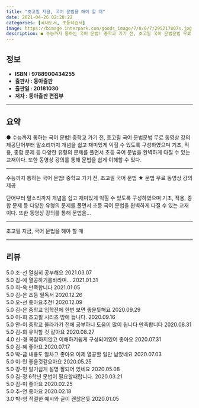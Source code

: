 ```yaml
---
title: "초고필 지금, 국어 문법을 해야 할 때"
date: 2021-04-26 02:28:22
categories: [국내도서, 초등학습서]
image: https://bimage.interpark.com/goods_image/7/8/0/7/295217807s.jpg
description: ● 수능까지 통하는 국어 문법! 중학교 가기 전, 초고필 국어 문법문법 무료 동영상 강의 제공단어부터 말소리까지 개념을 쉽고 재미있게 익힐 수 있도록 구성하였으며 기초, 적용, 종합 문제 등 다양한 유형의 문제를 풀면서 초등 국어 문법을 완벽하게 다질 수 있는 교재이다. 또한 동영상
---
```


## **정보**

- **ISBN : 9788900434255**
- **출판사 : 동아출판**
- **출판일 : 20181030**
- **저자 : 동아출판 편집부**

------



## **요약**

●  수능까지 통하는 국어 문법! 중학교 가기 전, 초고필 국어 문법문법 무료 동영상 강의 제공단어부터 말소리까지 개념을 쉽고 재미있게 익힐 수 있도록 구성하였으며 기초, 적용, 종합 문제 등 다양한 유형의 문제를 풀면서 초등 국어 문법을 완벽하게 다질 수 있는 교재이다. 또한 동영상 강의를 통해 문법을 쉽게 이해할 수 있다.

------

수능까지 통하는 국어 문법! 중학교 가기 전, 초고필 국어 문법
★ 문법 무료 동영상 강의 제공

단어부터 말소리까지 개념을 쉽고 재미있게 익힐 수 있도록 구성하였으며 기초, 적용, 종합 문제 등 다양한 유형의 문제를 풀면서 초등 국어 문법을 완벽하게 다질 수 있는 교재이다. 또한 동영상 강의를 통해 문법을... 

------


초고필 지금, 국어 문법을 해야 할 때 

------


## **리뷰** 

5.0 조-선 열심히 공부해요 2021.03.07 <br/>5.0 김-애 열공하기를바라며... 2021.01.31 <br/>5.0 최-옥 만족합니다  2021.01.05 <br/>5.0 김-은 초등 필독서 2020.12.26 <br/>5.0 오-선 좋아요추천! 2020.12.09 <br/>5.0 김-은 중학교 입학전에 한번 보면 좋을듯해요 2020.09.29 <br/>5.0 이-희 초고필 시리즈 맘에 듭니다. 2020.09.16 <br/>5.0 안-이 중학교 올라가기 전에 공부하니 도움이 많이 됩니다
만족합니다 2020.08.31 <br/>5.0 김-희 유익할 것 같아요 2020.08.27 <br/>4.0 신-경 복잡하지않고 이해하기쉽게 구성되어있어 좋아요 2020.07.31 <br/>5.0 김-혜 좋아요 2020.07.17 <br/>5.0 박-금 내용도 알차고 좋아요 이제 열공할 일만 남았네요 2020.07.03 <br/>5.0 이-민 좋을것같요아요 2020.05.25 <br/>5.0 강-민 알기쉽게 설명 잘되어 있네요 2020.05.08 <br/>5.0 김-정 6학년 문법이 필요할때랍니다. 2020.03.21 <br/>5.0 김-미 좋아요  2020.02.25 <br/>5.0 추-연 좋아요 2020.02.18 <br/>3.0 박-영 적절한  예시와 글이  괜찮은듯 2020.01.05 <br/>